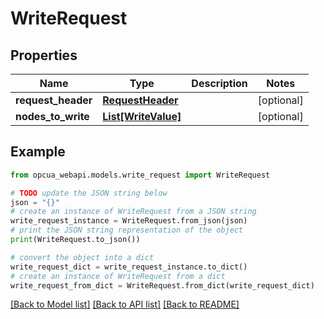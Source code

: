 # WriteRequest


## Properties

Name | Type | Description | Notes
------------ | ------------- | ------------- | -------------
**request_header** | [**RequestHeader**](RequestHeader.md) |  | [optional] 
**nodes_to_write** | [**List[WriteValue]**](WriteValue.md) |  | [optional] 

## Example

```python
from opcua_webapi.models.write_request import WriteRequest

# TODO update the JSON string below
json = "{}"
# create an instance of WriteRequest from a JSON string
write_request_instance = WriteRequest.from_json(json)
# print the JSON string representation of the object
print(WriteRequest.to_json())

# convert the object into a dict
write_request_dict = write_request_instance.to_dict()
# create an instance of WriteRequest from a dict
write_request_from_dict = WriteRequest.from_dict(write_request_dict)
```
[[Back to Model list]](../README.md#documentation-for-models) [[Back to API list]](../README.md#documentation-for-api-endpoints) [[Back to README]](../README.md)


